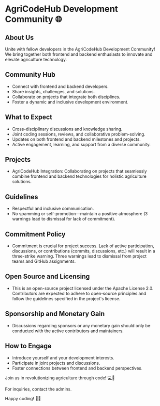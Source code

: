 # AgriCodeHub Development Community 🌐

## About Us
Unite with fellow developers in the AgriCodeHub Development Community! We bring together both frontend and backend enthusiasts to innovate and elevate agriculture technology.

## Community Hub
- Connect with frontend and backend developers.
- Share insights, challenges, and solutions.
- Collaborate on projects that integrate both disciplines.
- Foster a dynamic and inclusive development environment.

## What to Expect
- Cross-disciplinary discussions and knowledge sharing.
- Joint coding sessions, reviews, and collaborative problem-solving.
- Updates on both frontend and backend milestones and projects.
- Active engagement, learning, and support from a diverse community.

## Projects
- AgriCodeHub Integration: Collaborating on projects that seamlessly combine frontend and backend technologies for holistic agriculture solutions.

## Guidelines
- Respectful and inclusive communication.
- No spamming or self-promotion—maintain a positive atmosphere (3 warnings lead to dismissal for lack of commitment).

## Commitment Policy
- Commitment is crucial for project success. Lack of active participation, discussions, or contributions (commits, discussions, etc.) will result in a three-strike warning. Three warnings lead to dismissal from project teams and GitHub assignments.

## Open Source and Licensing
- This is an open-source project licensed under the Apache License 2.0. Contributors are expected to adhere to open-source principles and follow the guidelines specified in the project's license.

## Sponsorship and Monetary Gain
- Discussions regarding sponsors or any monetary gain should only be conducted with the active contributors and maintainers.

## How to Engage
- Introduce yourself and your development interests.
- Participate in joint projects and discussions.
- Foster connections between frontend and backend perspectives.

Join us in revolutionizing agriculture through code! 💻🚜

For inquiries, contact the admins.

Happy coding! 🌱💡
